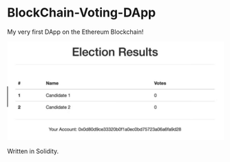 # BlockChain-Voting-DApp

My very first DApp on the Ethereum Blockchain!

![dapp](https://raw.githubusercontent.com/REstrella99/BlockChain-Voting-DApp/master/dapp.JPG)

Written in Solidity.
